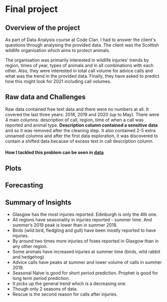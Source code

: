 # Final project 
## Overview of the project
As part of Data Analysis course at Code Clan, I had to answer the client's questions through analysing the provided data. The client was the Scottish wildlife organisation which aims to protect animals. 

The organisation was primarily interested in wildlife injuries' trends by region, times of year, types of animals and in all combinations with each other. Also, they were interested in total call volume for advice calls and what was the trend in the provided data. Finally, they have asked to predict how this might look for 2021 including call volumes.


## Raw data and Challenges
Raw data contained free text data and there were no numbers at all. It covered the last three years: 2018, 2019 and 2020 (up to May). There were 4 main columns: description of call, region, time of when a call was reported and animal type. **Description column contained a sensitive data** and so it was removed after the cleaning step. It also contained 2-5 extra unnamed columns and after the first data exploration, it was discovered to contain a shifted data because of excess text in call description column. 
#### How I tackled this problem can be seen in [data]()

## Plots

## Forecasting

## Summary of Insights
* Glasgow has the most injuries reported. Edinburgh is only the 4th one.
* All regions have seasonality in injuries reported - summer time. And summer’s 2019 peak is lower than in summer 2018.
* Birds (wild bird, fledgling and gull) have been mostly reported to have injuries. 
* By around two times more injuries of foxes reported in Glasgow than in any other region. 
* Some animals have increased injuries at summer time (birds, wild rabbit and hedgehog)
* Advice calls have peaks at summer and lower volume of calls in summer 2019.
* Seasonal Naive is good for short period prediction. Prophet is good for long term period prediction.
* It picks up the general trend which is a decreasing one. 
* Though only 2 seasons of data.
* Rescue is the second reason for calls after injuries.






 


